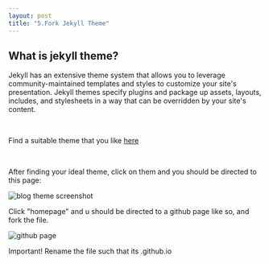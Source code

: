 ```yaml
---
layout: post
title: "5.Fork Jekyll Theme"
---
```

<html> 
  <body>
    <h2>What is jekyll theme?</h2>
    <p>Jekyll has an extensive theme system that allows you to leverage community-maintained templates and styles to customize your site's presentation. 
      Jekyll themes specify plugins and package up assets, layouts, includes, and stylesheets in a way that can be overridden by your site's content.
    </p>
    <br />
    <p>Find a suitable theme that you like <a href= "http://jekyllthemes.org/">here</a></p>
    <br />
    <p>After finding your ideal theme, click on them and you should be directed to this page:</p>
    <img scr="DFSLimJR.github.io/caymen-page.png" alt="blog theme screenshot">
    <p>Click "homepage" and u should be directed to a github page like so, and fork the file.</p>
    <img scr="images/github-page.png" alt="github page">
    <p>Important! Rename the file such that its <your_username>.github.io</p>
    
  </body>
</html>

